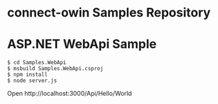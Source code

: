 connect-owin Samples Repository
===============================

# ASP.NET WebApi Sample

	$ cd Samples.WebApi
	$ msbuild Samples.WebApi.csproj
	$ npm install
	$ node server.js

Open http://localhost:3000/Api/Hello/World

